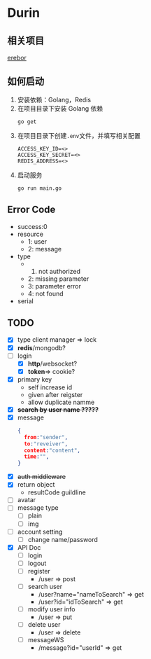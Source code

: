 # Durin

## 相关项目
[erebor](https://github.com/wen-templari/oakenshield)

## 如何启动
1. 安装依赖：Golang，Redis
2. 在项目目录下安装 Golang 依赖
   ```
   go get
   ```
3. 在项目目录下创建`.env`文件，并填写相关配置
   ```
   ACCESS_KEY_ID=<>
   ACCESS_KEY_SECRET=<>
   REDIS_ADDRESS=<>
   ```
4. 启动服务
   ```
   go run main.go
   ```

## Error Code
  + success:0
  + resource
    + 1: user
    + 2: message
  + type
    + 1. not authorized
    + 2: missing parameter
    + 3: parameter error
    + 4: not found
  + serial

## TODO
+ [x] type client manager => lock
+ [x] **redis**/mongodb?
+ [ ] login
  + [x] **http**/websocket?
  + [x] **token**=> cookie?
+ [x] primary key 
  +  self increase id
  +  given after reigster
  +  allow duplicate namme
+ [x] ~~**search by user name ?????**~~
+ [x] message
  ``` json
  {
    from:"sender",
    to:"reveiver",
    content:"content",
    time:"",
  }
  ```
+ [x] ~~auth middleware~~
+ [x] return object
  + resultCode guildline
+ [ ] avatar
+ [ ] message type
  + [ ] plain
  + [ ] img
+ [ ] account setting
  + [ ] change name/password
+ [x] API Doc
  + [ ] login
  + [ ] logout
  + [ ] register
    +  /user => post
  + [ ] search user
    + /user?name="nameToSearch" => get
    + /user?id="idToSearch" => get
  + [ ] modify user info
    + /user => put
  + [ ] delete user
    + /user => delete
  + [ ] messageWS
    + /message?id="userId" => get
  
